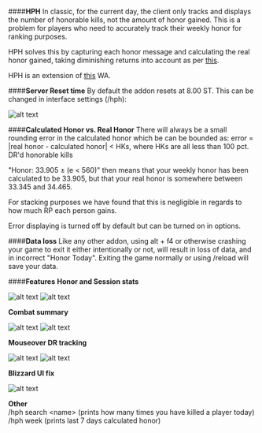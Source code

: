 ####**HPH**
In classic, for the current day, the client only tracks and displays the number of honorable kills, not the amount of honor gained. This is a problem for players who need to accurately track their weekly honor for ranking purposes.

HPH solves this by capturing each honor message and calculating the real honor gained, taking diminishing returns into account as per [this](https://us.forums.blizzard.com/en/wow/t/alterac-valley-adjustments-incoming/422125).

HPH is an extension of [this](https://wago.io/KSACGWwO9) WA.

####**Server Reset time**
By default the addon resets at 8.00 ST. This can be changed in interface settings (/hph):

![alt text](https://i.imgur.com/GAtZHIY.jpg "GeneralSettings")

####**Calculated Honor vs. Real Honor**
There will always be a small rounding error in the calculated honor which be can be bounded as: error = |real honor - calculated honor| &lt; HKs, where HKs are all less than 100 pct. DR'd honorable kills

"Honor: 33.905 ± (e &lt; 560)" then means that your weekly honor has been calculated to be 33.905, but that your real honor is somewhere between 33.345 and 34.465.

For stacking purposes we have found that this is negligible in regards to how much RP each person gains.

Error displaying is turned off by default but can be turned on in options.

####**Data loss**
Like any other addon, using alt + f4 or otherwise crashing your game to exit it either intentionally or not, will result in loss of data, and in incorrect "Honor Today". Exiting the game normally or using /reload will save your data.

####**Features**
**Honor and Session stats**  

![alt text](https://i.imgur.com/7HBBRtx.png "MainWindow") ![alt text](https://i.imgur.com/BsaYR8y.png "MainWindow2")

**Combat summary**  

![alt text](https://i.imgur.com/xQ5UaiP.jpg "HonorMsg") ![alt text](https://i.imgur.com/VQkeWRP.jpg "HonorMsg2")  

**Mouseover DR tracking**  

![alt text](https://i.imgur.com/MrzsM7D.jpg "Tooltip") ![alt text](https://i.imgur.com/ZgNnSDz.jpg "Tooltip2")  

**Blizzard UI fix**  

![alt text](https://i.imgur.com/1LlR7zQ.jpg "HonorTab")  

**Other**  
/hph search &lt;name&gt;  (prints how many times you have killed a player today)  
/hph week (prints last 7 days calculated honor)
